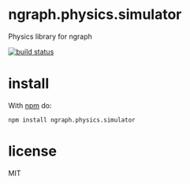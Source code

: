 # ngraph.physics.simulator

Physics library for ngraph

[![build status](https://secure.travis-ci.org/anvaka/ngraph.physics.simulator.png)](http://travis-ci.org/anvaka/ngraph.physics.simulator)

# install

With [npm](https://npmjs.org) do:

```
npm install ngraph.physics.simulator
```

# license

MIT
